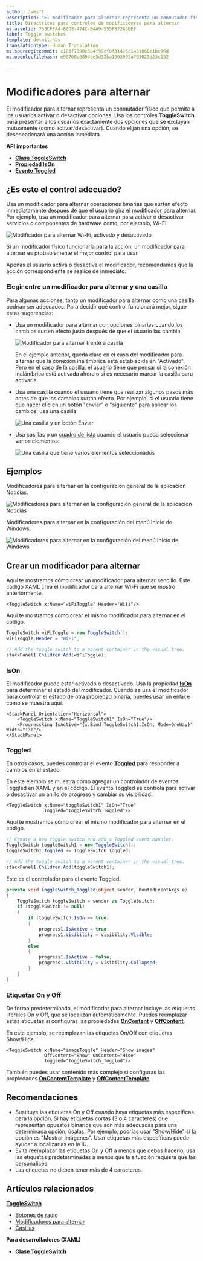 ```yaml
---
author: Jwmsft
Description: "El modificador para alternar representa un conmutador físico que permite a los usuarios activar o desactivar opciones."
title: Directrices para controles de modificadores para alternar
ms.assetid: 753CFEA4-80D3-474C-B4A9-555F872A3DEF
label: Toggle switches
template: detail.hbs
translationtype: Human Translation
ms.sourcegitcommit: c183f7390c5b4f99cf0f31426c1431066e1bc96d
ms.openlocfilehash: e90760c6894ee5d32ba1063993a703023d23c152

---
```

# Modificadores para alternar

El modificador para alternar representa un conmutador físico que permite a los usuarios activar o desactivar opciones. Usa los controles **ToggleSwitch** para presentar a los usuarios exactamente dos opciones que se excluyan mutuamente (como activar/desactivar). Cuando elijan una opción, se desencadenará una acción inmediata.

<span class="sidebar_heading" style="font-weight: bold;">API importantes</span>

-   [**Clase ToggleSwitch**](https://msdn.microsoft.com/library/windows/apps/windows.ui.xaml.controls.toggleswitch.aspx)
-   [**Propiedad IsOn**](https://msdn.microsoft.com/library/windows/apps/windows.ui.xaml.controls.toggleswitch.ison.aspx)
-   [**Evento Toggled**](https://msdn.microsoft.com/library/windows/apps/windows.ui.xaml.controls.toggleswitch.toggled.aspx)

## ¿Es este el control adecuado?

Usa un modificador para alternar operaciones binarias que surten efecto inmediatamente después de que el usuario gira el modificador para alternar. Por ejemplo, usa un modificador para alternar para activar o desactivar servicios o componentes de hardware como, por ejemplo, Wi-Fi.

![Modificador para alternar Wi-Fi, activado y desactivado](images/toggleswitches01.png)

Si un modificador físico funcionaría para la acción, un modificador para alternar es probablemente el mejor control para usar.

Apenas el usuario activa o desactiva el modificador, recomendamos que la acción correspondiente se realice de inmediato.

### Elegir entre un modificador para alternar y una casilla

Para algunas acciones, tanto un modificador para alternar como una casilla podrían ser adecuados. Para decidir qué control funcionará mejor, sigue estas sugerencias:

-   Usa un modificador para alternar con opciones binarias cuando los cambios surten efecto justo después de que el usuario las cambia.

    ![Modificador para alternar frente a casilla](images/toggleswitches02.png)

    En el ejemplo anterior, queda claro en el caso del modificador para alternar que la conexión inalámbrica está establecida en "Activado". Pero en el caso de la casilla, el usuario tiene que pensar si la conexión inalámbrica está activada ahora o si es necesario marcar la casilla para activarla.

-   Usa una casilla cuando el usuario tiene que realizar algunos pasos más antes de que los cambios surtan efecto. Por ejemplo, si el usuario tiene que hacer clic en un botón "enviar" o "siguiente" para aplicar los cambios, usa una casilla.

    ![Una casilla y un botón Enviar](images/submitcheckbox.png)

-   Usa casillas o un [cuadro de lista](lists.md) cuando el usuario pueda seleccionar varios elementos:

    ![Una casilla que tiene varios elementos seleccionados](images/guidelines_and_checklist_for_toggle_switches_checkbox_multi_select.png)

## Ejemplos

Modificadores para alternar en la configuración general de la aplicación Noticias.

![Modificadores para alternar en la configuración general de la aplicación Noticias](images/control-examples/toggle-switch-news.png)

Modificadores para alternar en la configuración del menú Inicio de Windows.

![Modificadores para alternar en la configuración del menú Inicio de Windows](images/control-examples/toggle-switch-start-settings.png)

## Crear un modificador para alternar

Aquí te mostramos cómo crear un modificador para alternar sencillo. Este código XAML crea el modificador para alternar Wi-Fi que se mostró anteriormente.

```xaml
<ToggleSwitch x:Name="wiFiToggle" Header="Wifi"/>
```
Aquí te mostramos cómo crear el mismo modificador para alternar en el código.

```csharp
ToggleSwitch wiFiToggle = new ToggleSwitch();
wiFiToggle.Header = "WiFi";

// Add the toggle switch to a parent container in the visual tree.
stackPanel1.Children.Add(wiFiToggle);
```

### IsOn

El modificador puede estar activado o desactivado. Usa la propiedad [**IsOn**](https://msdn.microsoft.com/library/windows/apps/windows.ui.xaml.controls.toggleswitch.ison.aspx) para determinar el estado del modificador. Cuando se usa el modificador para controlar el estado de otra propiedad binaria, puedes usar un enlace como se muestra aquí.

```
<StackPanel Orientation="Horizontal">
    <ToggleSwitch x:Name="ToggleSwitch1" IsOn="True"/>
    <ProgressRing IsActive="{x:Bind ToggleSwitch1.IsOn, Mode=OneWay}" Width="130"/>
</StackPanel>
```

### Toggled

En otros casos, puedes controlar el evento [**Toggled**](https://msdn.microsoft.com/library/windows/apps/windows.ui.xaml.controls.toggleswitch.toggled.aspx) para responder a cambios en el estado.

En este ejemplo se muestra cómo agregar un controlador de eventos Toggled en XAML y en el código. El evento Toggled se controla para activar o desactivar un anillo de progreso y cambiar su visibilidad.

```xaml
<ToggleSwitch x:Name="toggleSwitch1" IsOn="True" 
              Toggled="ToggleSwitch_Toggled"/>
```

Aquí te mostramos cómo crear el mismo modificador para alternar en el código.

```csharp
// Create a new toggle switch and add a Toggled event handler.
ToggleSwitch toggleSwitch1 = new ToggleSwitch();
toggleSwitch1.Toggled += ToggleSwitch_Toggled;

// Add the toggle switch to a parent container in the visual tree.
stackPanel1.Children.Add(toggleSwitch1);
```

Este es el controlador para el evento Toggled.

```csharp
private void ToggleSwitch_Toggled(object sender, RoutedEventArgs e)
{
    ToggleSwitch toggleSwitch = sender as ToggleSwitch;
    if (toggleSwitch != null)
    {
        if (toggleSwitch.IsOn == true)
        {
            progress1.IsActive = true;
            progress1.Visibility = Visibility.Visible;
        }
        else
        {
            progress1.IsActive = false;
            progress1.Visibility = Visibility.Collapsed;
        }
    }
}
```

### Etiquetas On y Off

De forma predeterminada, el modificador para alternar incluye las etiquetas literales On y Off, que se localizan automáticamente. Puedes reemplazar estas etiquetas si configuras las propiedades [**OnContent**](https://msdn.microsoft.com/library/windows/apps/windows.ui.xaml.controls.toggleswitch.oncontent.aspx) y [**OffContent**](https://msdn.microsoft.com/library/windows/apps/windows.ui.xaml.controls.toggleswitch.offcontent.aspx).

En este ejemplo, se reemplazan las etiquetas On/Off con etiquetas Show/Hide.  

```xaml
<ToggleSwitch x:Name="imageToggle" Header="Show images"
              OffContent="Show" OnContent="Hide" 
              Toggled="ToggleSwitch_Toggled"/>
```

También puedes usar contenido más complejo si configuras las propiedades [**OnContentTemplate**](https://msdn.microsoft.com/library/windows/apps/windows.ui.xaml.controls.toggleswitch.oncontenttemplate.aspx) y [**OffContentTemplate**](https://msdn.microsoft.com/library/windows/apps/windows.ui.xaml.controls.toggleswitch.offcontenttemplate.aspx).

## Recomendaciones

-   Sustituye las etiquetas On y Off cuando haya etiquetas más específicas para la opción. Si hay etiquetas cortas (3 o 4 caracteres) que representan opuestos binarios que son más adecuadas para una determinada opción, úsalas. Por ejemplo, podrías usar "Show/Hide" si la opción es "Mostrar imágenes". Usar etiquetas más específicas puede ayudar a localizarlas en la IU.
-   Evita reemplazar las etiquetas On y Off a menos que debas hacerlo; usa las etiquetas predeterminadas a menos que la situación requiera que las personalices.
-   Las etiquetas no deben tener más de 4 caracteres.

## Artículos relacionados

[**ToggleSwitch**](https://msdn.microsoft.com/library/windows/apps/hh701411)
- [Botones de radio](radio-button.md)
- [Modificadores para alternar](toggles.md)
- [Casillas](checkbox.md)

**Para desarrolladores (XAML)**
- [**Clase ToggleSwitch**](https://msdn.microsoft.com/library/windows/apps/br209712)



<!--HONumber=Jun16_HO4-->


